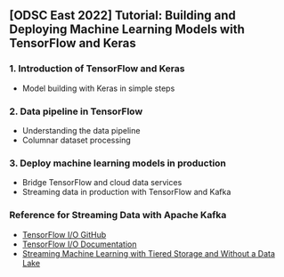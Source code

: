 ## [ODSC East 2022] Tutorial: Building and Deploying Machine Learning Models with TensorFlow and Keras

### 1. Introduction of TensorFlow and Keras

- Model building with Keras in simple steps

### 2. Data pipeline in TensorFlow

- Understanding the data pipeline
- Columnar dataset processing

### 3. Deploy machine learning models in production

- Bridge TensorFlow and cloud data services
- Streaming data in production with TensorFlow and Kafka

### Reference for Streaming Data with Apache Kafka
- [TensorFlow I/O GitHub](https://github.com/tensorflow/io)
- [TensorFlow I/O Documentation](https://www.tensorflow.org/io)
- [Streaming Machine Learning with Tiered Storage and Without a Data Lake](https://www.confluent.io/blog/streaming-machine-learning-with-tiered-storage/)
